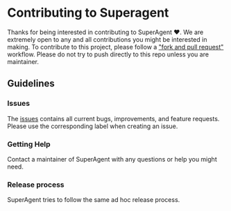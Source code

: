 # Contributing to Superagent

Thanks for being interested in contributing to SuperAgent ❤️.
We are extremely open to any and all contributions you might be interested in making.
To contribute to this project, please follow a ["fork and pull request"](https://docs.github.com/en/get-started/quickstart/contributing-to-projects) workflow.
Please do not try to push directly to this repo unless you are maintainer.

## Guidelines

### Issues

The [issues](https://github.com/homanp/superagent/issues) contains all current bugs, improvements, and feature requests.
Please use the corresponding label when creating an issue.

### Getting Help

Contact a maintainer of SuperAgent with any questions or help you might need.

### Release process

SuperAgent tries to follow the same ad hoc release process.
